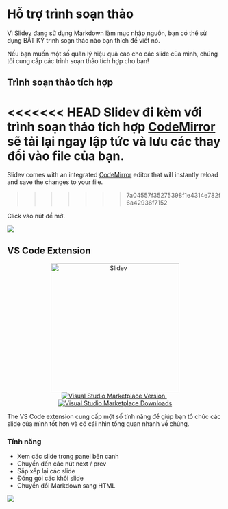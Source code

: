 # Hỗ trợ trình soạn thảo

Vì Slidev đang sử dụng Markdown làm mục nhập nguồn, bạn có thể sử dụng BẤT KỲ trình soạn thảo nào bạn thích để viết nó.

Nếu bạn muốn một số quản lý hiệu quả cao cho các slide của mình, chúng tôi cung cấp các trình soạn thảo tích hợp cho bạn!

## Trình soạn thảo tích hợp

<<<<<<< HEAD
Slidev đi kèm với trình soạn thảo tích hợp [CodeMirror](https://codemirror.net/) sẽ tải lại ngay lập tức và lưu các thay đổi vào file của bạn. 
=======
Slidev comes with an integrated [CodeMirror](https://codemirror.net/) editor that will instantly reload and save the changes to your file.
>>>>>>> 7a04557f35275398f1e4314e782f6a42936f7152

Click vào nút <carbon-edit class="inline-icon-btn"/> để mở.

![](/screenshots/integrated-editor.png)

## VS Code Extension

<p align="center">
    <a href="https://github.com/slidevjs/slidev" target="_blank">
        <img src="https://cdn.jsdelivr.net/gh/slidevjs/slidev/assets/logo-for-vscode.png" alt="Slidev" width="300"/>
    </a>
    <br>
    <a href="https://marketplace.visualstudio.com/items?itemName=antfu.slidev" target="__blank">
        <img src="https://img.shields.io/visual-studio-marketplace/v/antfu.slidev.svg?color=4EC5D4&amp;label=VS%20Code%20Marketplace&logo=visual-studio-code" alt="Visual Studio Marketplace Version" />
    </a>
    &nbsp;
    <a href="https://marketplace.visualstudio.com/items?itemName=antfu.slidev" target="__blank">
        <img src="https://img.shields.io/visual-studio-marketplace/d/antfu.slidev.svg?color=2B90B6" alt="Visual Studio Marketplace Downloads" />
    </a>
</p>

The VS Code extension cung cấp một số tính năng để giúp bạn tổ chức các slide của mình tốt hơn và có cái nhìn tổng quan nhanh về chúng.

### Tính năng

- Xem các slide trong panel bên cạnh
- Chuyển đến các nút next / prev
- Sắp xếp lại các slide
- Đóng gói các khối slide
- Chuyển đổi Markdown sang HTML

![](https://user-images.githubusercontent.com/11247099/116809994-cc2caa00-ab73-11eb-879f-60585747c3c9.png)

<TheTweet id="1395333405345148930" />
